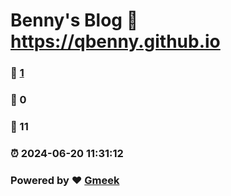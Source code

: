 # Benny's Blog :link: https://qbenny.github.io 
### :page_facing_up: [1](https://qbenny.github.io/tag.html) 
### :speech_balloon: 0 
### :hibiscus: 11 
### :alarm_clock: 2024-06-20 11:31:12 
### Powered by :heart: [Gmeek](https://github.com/Meekdai/Gmeek)
